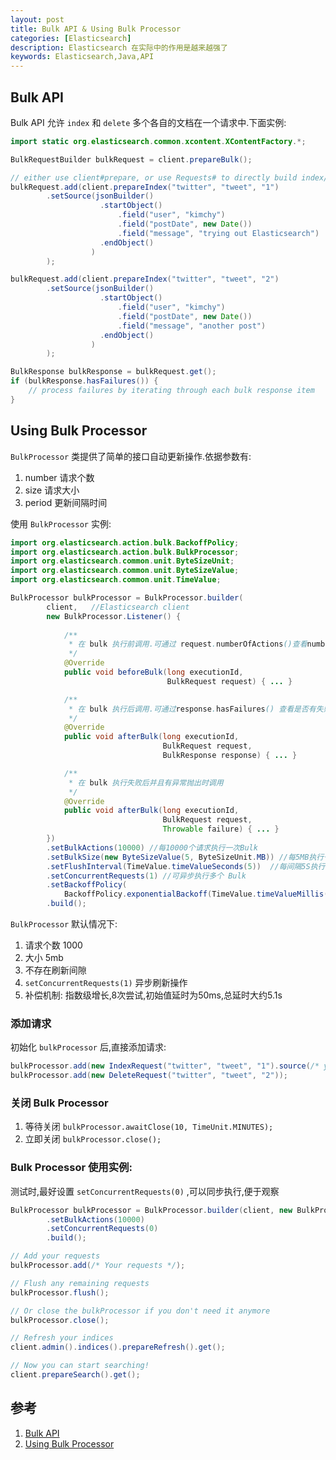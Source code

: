 ```yaml
---
layout: post
title: Bulk API & Using Bulk Processor
categories: [Elasticsearch]
description: Elasticsearch 在实际中的作用是越来越强了
keywords: Elasticsearch,Java,API
---
```


## Bulk API
Bulk API 允许 `index` 和 `delete` 多个各自的文档在一个请求中.下面实例:

```java
import static org.elasticsearch.common.xcontent.XContentFactory.*;

BulkRequestBuilder bulkRequest = client.prepareBulk();

// either use client#prepare, or use Requests# to directly build index/delete requests
bulkRequest.add(client.prepareIndex("twitter", "tweet", "1")
        .setSource(jsonBuilder()
                    .startObject()
                        .field("user", "kimchy")
                        .field("postDate", new Date())
                        .field("message", "trying out Elasticsearch")
                    .endObject()
                  )
        );

bulkRequest.add(client.prepareIndex("twitter", "tweet", "2")
        .setSource(jsonBuilder()
                    .startObject()
                        .field("user", "kimchy")
                        .field("postDate", new Date())
                        .field("message", "another post")
                    .endObject()
                  )
        );

BulkResponse bulkResponse = bulkRequest.get();
if (bulkResponse.hasFailures()) {
    // process failures by iterating through each bulk response item
}
```

## Using Bulk Processor
`BulkProcessor` 类提供了简单的接口自动更新操作.依据参数有:

1. number  请求个数
2. size    请求大小
3. period  更新间隔时间

使用 `BulkProcessor` 实例:

```java
import org.elasticsearch.action.bulk.BackoffPolicy;
import org.elasticsearch.action.bulk.BulkProcessor;
import org.elasticsearch.common.unit.ByteSizeUnit;
import org.elasticsearch.common.unit.ByteSizeValue;
import org.elasticsearch.common.unit.TimeValue;

BulkProcessor bulkProcessor = BulkProcessor.builder(
        client,   //Elasticsearch client
        new BulkProcessor.Listener() {
            
            /**
             * 在 bulk 执行前调用.可通过 request.numberOfActions()查看numberOfActions
             */
            @Override
            public void beforeBulk(long executionId,
                                   BulkRequest request) { ... } 

            /**
             * 在 bulk 执行后调用.可通过response.hasFailures() 查看是否有失败的操作
             */
            @Override
            public void afterBulk(long executionId,
                                  BulkRequest request,
                                  BulkResponse response) { ... } 

            /**
             * 在 bulk 执行失败后并且有异常抛出时调用
             */
            @Override
            public void afterBulk(long executionId,
                                  BulkRequest request,
                                  Throwable failure) { ... } 
        })
        .setBulkActions(10000) //每10000个请求执行一次Bulk
        .setBulkSize(new ByteSizeValue(5, ByteSizeUnit.MB)) //每5MB执行一次
        .setFlushInterval(TimeValue.timeValueSeconds(5))  //每间隔5S执行一次
        .setConcurrentRequests(1) //可异步执行多个 Bulk
        .setBackoffPolicy(
            BackoffPolicy.exponentialBackoff(TimeValue.timeValueMillis(100), 3)) //等待100ms,并尝试3次
        .build();
```

`BulkProcessor` 默认情况下:
1. 请求个数 1000
2. 大小 5mb
3. 不存在刷新间隙
4. `setConcurrentRequests(1)` 异步刷新操作
5. 补偿机制: 指数级增长,8次尝试,初始值延时为50ms,总延时大约5.1s

### 添加请求
初始化 `bulkProcessor` 后,直接添加请求:

```java
bulkProcessor.add(new IndexRequest("twitter", "tweet", "1").source(/* your doc here */));
bulkProcessor.add(new DeleteRequest("twitter", "tweet", "2"));
```

### 关闭 Bulk Processor

1. 等待关闭 `bulkProcessor.awaitClose(10, TimeUnit.MINUTES);`
2. 立即关闭 `bulkProcessor.close();`

### Bulk Processor 使用实例:
测试时,最好设置 `setConcurrentRequests(0)` ,可以同步执行,便于观察

```java
BulkProcessor bulkProcessor = BulkProcessor.builder(client, new BulkProcessor.Listener() { /* Listener methods */ })
        .setBulkActions(10000)
        .setConcurrentRequests(0)
        .build();

// Add your requests
bulkProcessor.add(/* Your requests */);

// Flush any remaining requests
bulkProcessor.flush();

// Or close the bulkProcessor if you don't need it anymore
bulkProcessor.close();

// Refresh your indices
client.admin().indices().prepareRefresh().get();

// Now you can start searching!
client.prepareSearch().get();
```

## 参考
1. [Bulk API](https://www.elastic.co/guide/en/elasticsearch/client/java-api/5.1/java-docs-bulk.html#java-docs-bulk)
2. [Using Bulk Processor](https://www.elastic.co/guide/en/elasticsearch/client/java-api/5.1/java-docs-bulk-processor.html)